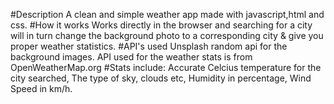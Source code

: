 #Description
A clean and simple weather app made with javascript,html and css. 
#How it works
Works directly in the browser and searching for a city will in turn 
change the background photo to a corresponding city & give you proper weather statistics.
#API's used
Unsplash random api for the background images.
API used for the weather stats is from OpenWeatherMap.org
#Stats include:
Accurate Celcius temperature for the city searched,
The type of sky, clouds etc,
Humidity in percentage,
Wind Speed in km/h.
